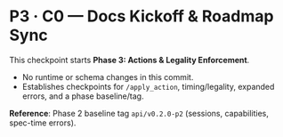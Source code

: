 # P3 · C0 — Docs Kickoff & Roadmap Sync

This checkpoint starts **Phase 3: Actions & Legality Enforcement**.
- No runtime or schema changes in this commit.
- Establishes checkpoints for `/apply_action`, timing/legality, expanded errors, and a phase baseline/tag.

**Reference**: Phase 2 baseline tag `api/v0.2.0-p2` (sessions, capabilities, spec-time errors).
